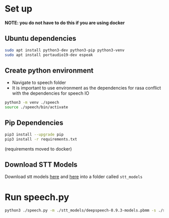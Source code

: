 # Set up

**NOTE: you do not have to do this if you are using docker**

## Ubuntu dependencies
``` bash
sudo apt install python3-dev python3-pip python3-venv
sudo apt install portaudio19-dev espeak
```

## Create python environment
- Navigate to speech folder
- It is important to use environment as the dependencies for rasa conflict with the dependencies for speech IO

``` bash
python3 -m venv ./speech
source ./speech/bin/activate
```

## Pip Dependencies
``` bash
pip3 install --upgrade pip
pip3 install -r requirements.txt
```

(requirements moved to docker)

## Download STT Models

Download stt models [here](https://github.com/mozilla/DeepSpeech/releases/download/v0.9.3/deepspeech-0.9.3-models.pbmm) and [here](https://github.com/mozilla/DeepSpeech/releases/download/v0.9.3/deepspeech-0.9.3-models.scorer) into a folder called `stt_models` 

# Run speech.py
``` bash
python3 ./speech.py -m ./stt_models/deepspeech-0.9.3-models.pbmm -s ./stt_models/deepspeech-0.9.3-models.scorer -v 0
```